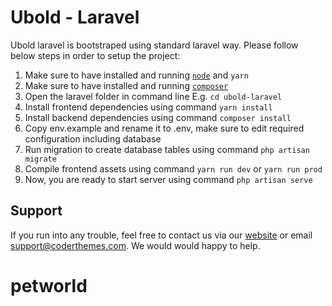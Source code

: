 # Ubold - Laravel

Ubold laravel is bootstraped using standard laravel way. Please follow below steps in order to setup the project:

1. Make sure to have installed and running [`node`](https://nodejs.org/) and `yarn`
2. Make sure to have installed and running [`composer`](https://getcomposer.org/)
3. Open the laravel folder in command line E.g. `cd ubold-laravel`
4. Install frontend dependencies using command `yarn install`
5. Install backend dependencies using command `composer install`
6. Copy env.example and rename it to .env, make sure to edit required configuration including database
7. Run migration to create database tables using command `php artisan migrate`
8. Compile frontend assets using command `yarn run dev` or `yarn run prod`
9. Now, you are ready to start server using command `php artisan serve`


## Support

If you run into any trouble, feel free to contact us via our [website](https://coderthemes.com) or email [support@coderthemes.com](mailto:support@coderthemes.com). We would would happy to help.
# petworld
